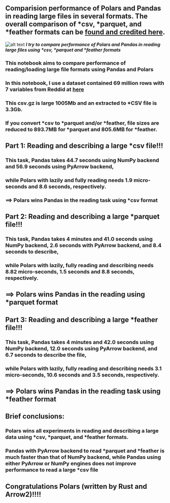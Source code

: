 ## Comparision performance of Polars and Pandas in reading large files in several formats. The overall comparison of *csv, *parquet, and *feather formats can be [found and credited here](https://twitter.com/levikul09/status/1644629913440501763/photo/1).
![alt text](https://pbs.twimg.com/media/FtLmMH4aQAA7qgk?format=png&name=medium)
**_I try to compare performance of Polars and Pandas in reading large files using *csv, *parquet and *feather formats_**
### This notebook aims to compare performance of reading/loading large file formats using Pandas and Polars
### In this notebook, I use a dataset contained 69 million rows with 7 variables from Reddid at [here](https://files.pushshift.io/reddit/69M_reddit_accounts.csv.gz)
### This csv.gz is large 1005Mb and an extracted to *CSV file is 3.3Gb.
### If you convert *csv to *parquet and/or *feather, file sizes are reduced to 893.7MB for *parquet and 805.6MB for *feather.

## Part 1: Reading and describing a large *csv file!!!
### This task, Pandas takes 44.7 seconds using NumPy backend and 56.9 seconds using PyArrow backend, 
### while Polars with lazily and fully reading needs 1.9 micro-seconds and 8.6 seconds, respectively.
### ==> Polars wins Pandas in the reading task using *csv format

## Part 2: Reading and describing a large *parquet file!!!

### This task, Pandas takes 4 minutes and 41.0 seconds using NumPy backend, 2.6 seconds with PyArrow backend, and 8.4 seconds to describe, 
### while Polars with lazily, fully reading and describing needs 8.82 micro-seconds, 1.5 seconds and 8.8 seconds, respectively.
## ==> Polars wins Pandas in the reading using *parquet format 

## Part 3: Reading and describing a large *feather file!!!

### This task, Pandas takes 4 minutes and 42.0 seconds using NumPy backend, 12.0 seconds using PyArrow backend, and 6.7 seconds to describe the file, 
### while Polars with lazily, fully reading and describing needs 3.1 micro-seconds, 10.6 seconds and 3.5 seconds, respectively.
## ==> Polars wins Pandas in the reading task using *feather format


## Brief conclusions:
### Polars wins all experiments in reading and describing a large data using *csv, *parquet, and *feather formats.
### Pandas with PyArrow backend to read *parquet and *feather is much faster than that of NumPy backend, while Pandas using either PyArrow or NumPy engines does not improve performance to read a large *csv file
## Congratulations Polars (written by Rust and Arrow2)!!!!
